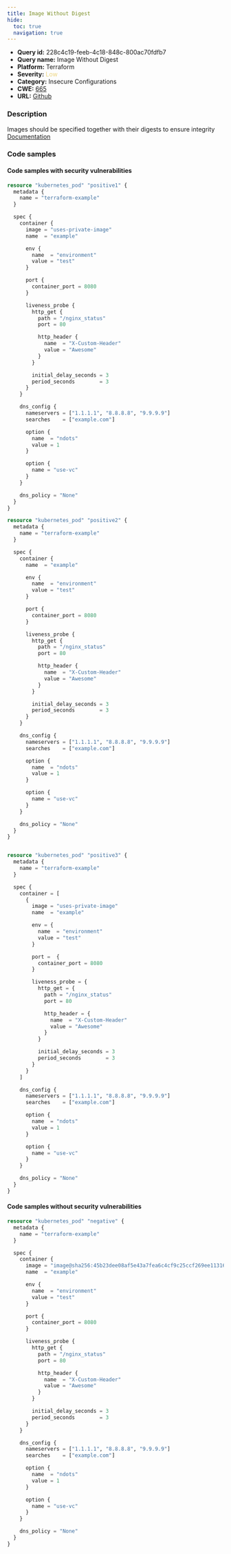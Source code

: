 ```yaml
---
title: Image Without Digest
hide:
  toc: true
  navigation: true
---
```


<style>
  .highlight .hll {
    background-color: #ff171742;
  }
  .md-content {
    max-width: 1100px;
    margin: 0 auto;
  }
</style>

-   **Query id:** 228c4c19-feeb-4c18-848c-800ac70fdfb7
-   **Query name:** Image Without Digest
-   **Platform:** Terraform
-   **Severity:** <span style="color:#edd57e">Low</span>
-   **Category:** Insecure Configurations
-   **CWE:** <a href="https://cwe.mitre.org/data/definitions/665.html" onclick="newWindowOpenerSafe(event, 'https://cwe.mitre.org/data/definitions/665.html')">665</a>
-   **URL:** [Github](https://github.com/Checkmarx/kics/tree/master/assets/queries/terraform/kubernetes/image_without_digest)

### Description
Images should be specified together with their digests to ensure integrity<br>
[Documentation](https://registry.terraform.io/providers/hashicorp/kubernetes/latest/docs/resources/pod#image)

### Code samples
#### Code samples with security vulnerabilities
```tf title="Positive test num. 1 - tf file" hl_lines="8 113 60"
resource "kubernetes_pod" "positive1" {
  metadata {
    name = "terraform-example"
  }

  spec {
    container {
      image = "uses-private-image"
      name  = "example"

      env {
        name  = "environment"
        value = "test"
      }

      port {
        container_port = 8080
      }

      liveness_probe {
        http_get {
          path = "/nginx_status"
          port = 80

          http_header {
            name  = "X-Custom-Header"
            value = "Awesome"
          }
        }

        initial_delay_seconds = 3
        period_seconds        = 3
      }
    }

    dns_config {
      nameservers = ["1.1.1.1", "8.8.8.8", "9.9.9.9"]
      searches    = ["example.com"]

      option {
        name  = "ndots"
        value = 1
      }

      option {
        name = "use-vc"
      }
    }

    dns_policy = "None"
  }
}

resource "kubernetes_pod" "positive2" {
  metadata {
    name = "terraform-example"
  }

  spec {
    container {
      name  = "example"

      env {
        name  = "environment"
        value = "test"
      }

      port {
        container_port = 8080
      }

      liveness_probe {
        http_get {
          path = "/nginx_status"
          port = 80

          http_header {
            name  = "X-Custom-Header"
            value = "Awesome"
          }
        }

        initial_delay_seconds = 3
        period_seconds        = 3
      }
    }

    dns_config {
      nameservers = ["1.1.1.1", "8.8.8.8", "9.9.9.9"]
      searches    = ["example.com"]

      option {
        name  = "ndots"
        value = 1
      }

      option {
        name = "use-vc"
      }
    }

    dns_policy = "None"
  }
}


resource "kubernetes_pod" "positive3" {
  metadata {
    name = "terraform-example"
  }

  spec {
    container = [
      {
        image = "uses-private-image"
        name  = "example"

        env = {
          name  = "environment"
          value = "test"
        }

        port =  {
          container_port = 8080
        }

        liveness_probe = {
          http_get = {
            path = "/nginx_status"
            port = 80

            http_header = {
              name  = "X-Custom-Header"
              value = "Awesome"
            }
          }

          initial_delay_seconds = 3
          period_seconds        = 3
        }
      }
    ]

    dns_config {
      nameservers = ["1.1.1.1", "8.8.8.8", "9.9.9.9"]
      searches    = ["example.com"]

      option {
        name  = "ndots"
        value = 1
      }

      option {
        name = "use-vc"
      }
    }

    dns_policy = "None"
  }
}

```


#### Code samples without security vulnerabilities
```tf title="Negative test num. 1 - tf file"
resource "kubernetes_pod" "negative" {
  metadata {
    name = "terraform-example"
  }

  spec {
    container {
      image = "image@sha256:45b23dee08af5e43a7fea6c4cf9c25ccf269ee113168c19722f87876677c5cb"
      name  = "example"

      env {
        name  = "environment"
        value = "test"
      }

      port {
        container_port = 8080
      }

      liveness_probe {
        http_get {
          path = "/nginx_status"
          port = 80

          http_header {
            name  = "X-Custom-Header"
            value = "Awesome"
          }
        }

        initial_delay_seconds = 3
        period_seconds        = 3
      }
    }

    dns_config {
      nameservers = ["1.1.1.1", "8.8.8.8", "9.9.9.9"]
      searches    = ["example.com"]

      option {
        name  = "ndots"
        value = 1
      }

      option {
        name = "use-vc"
      }
    }

    dns_policy = "None"
  }
}

```

